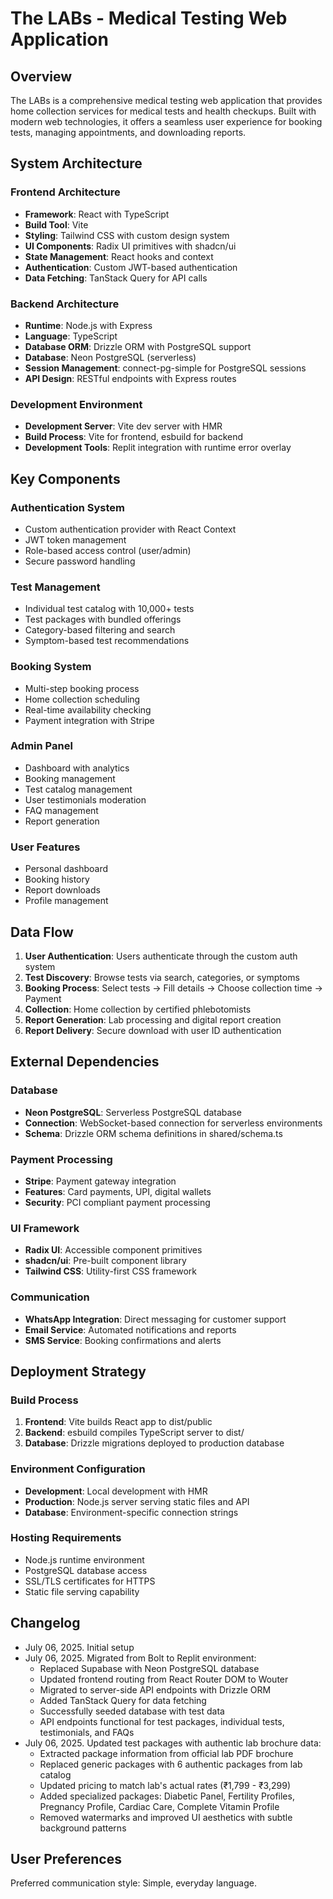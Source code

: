 # The LABs - Medical Testing Web Application

## Overview

The LABs is a comprehensive medical testing web application that provides home collection services for medical tests and health checkups. Built with modern web technologies, it offers a seamless user experience for booking tests, managing appointments, and downloading reports.

## System Architecture

### Frontend Architecture
- **Framework**: React with TypeScript
- **Build Tool**: Vite
- **Styling**: Tailwind CSS with custom design system
- **UI Components**: Radix UI primitives with shadcn/ui
- **State Management**: React hooks and context
- **Authentication**: Custom JWT-based authentication
- **Data Fetching**: TanStack Query for API calls

### Backend Architecture
- **Runtime**: Node.js with Express
- **Language**: TypeScript
- **Database ORM**: Drizzle ORM with PostgreSQL support
- **Database**: Neon PostgreSQL (serverless)
- **Session Management**: connect-pg-simple for PostgreSQL sessions
- **API Design**: RESTful endpoints with Express routes

### Development Environment
- **Development Server**: Vite dev server with HMR
- **Build Process**: Vite for frontend, esbuild for backend
- **Development Tools**: Replit integration with runtime error overlay

## Key Components

### Authentication System
- Custom authentication provider with React Context
- JWT token management
- Role-based access control (user/admin)
- Secure password handling

### Test Management
- Individual test catalog with 10,000+ tests
- Test packages with bundled offerings
- Category-based filtering and search
- Symptom-based test recommendations

### Booking System
- Multi-step booking process
- Home collection scheduling
- Real-time availability checking
- Payment integration with Stripe

### Admin Panel
- Dashboard with analytics
- Booking management
- Test catalog management
- User testimonials moderation
- FAQ management
- Report generation

### User Features
- Personal dashboard
- Booking history
- Report downloads
- Profile management

## Data Flow

1. **User Authentication**: Users authenticate through the custom auth system
2. **Test Discovery**: Browse tests via search, categories, or symptoms
3. **Booking Process**: Select tests → Fill details → Choose collection time → Payment
4. **Collection**: Home collection by certified phlebotomists
5. **Report Generation**: Lab processing and digital report creation
6. **Report Delivery**: Secure download with user ID authentication

## External Dependencies

### Database
- **Neon PostgreSQL**: Serverless PostgreSQL database
- **Connection**: WebSocket-based connection for serverless environments
- **Schema**: Drizzle ORM schema definitions in shared/schema.ts

### Payment Processing
- **Stripe**: Payment gateway integration
- **Features**: Card payments, UPI, digital wallets
- **Security**: PCI compliant payment processing

### UI Framework
- **Radix UI**: Accessible component primitives
- **shadcn/ui**: Pre-built component library
- **Tailwind CSS**: Utility-first CSS framework

### Communication
- **WhatsApp Integration**: Direct messaging for customer support
- **Email Service**: Automated notifications and reports
- **SMS Service**: Booking confirmations and alerts

## Deployment Strategy

### Build Process
1. **Frontend**: Vite builds React app to dist/public
2. **Backend**: esbuild compiles TypeScript server to dist/
3. **Database**: Drizzle migrations deployed to production database

### Environment Configuration
- **Development**: Local development with HMR
- **Production**: Node.js server serving static files and API
- **Database**: Environment-specific connection strings

### Hosting Requirements
- Node.js runtime environment
- PostgreSQL database access
- SSL/TLS certificates for HTTPS
- Static file serving capability

## Changelog
- July 06, 2025. Initial setup
- July 06, 2025. Migrated from Bolt to Replit environment:
  - Replaced Supabase with Neon PostgreSQL database
  - Updated frontend routing from React Router DOM to Wouter
  - Migrated to server-side API endpoints with Drizzle ORM
  - Added TanStack Query for data fetching
  - Successfully seeded database with test data
  - API endpoints functional for test packages, individual tests, testimonials, and FAQs
- July 06, 2025. Updated test packages with authentic lab brochure data:
  - Extracted package information from official lab PDF brochure
  - Replaced generic packages with 6 authentic packages from lab catalog
  - Updated pricing to match lab's actual rates (₹1,799 - ₹3,299)
  - Added specialized packages: Diabetic Panel, Fertility Profiles, Pregnancy Profile, Cardiac Care, Complete Vitamin Profile
  - Removed watermarks and improved UI aesthetics with subtle background patterns

## User Preferences

Preferred communication style: Simple, everyday language.